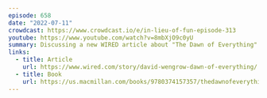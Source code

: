 ```yaml
---
episode: 658
date: "2022-07-11"
crowdcast: https://www.crowdcast.io/e/in-lieu-of-fun-episode-313
youtube: https://www.youtube.com/watch?v=8mbXjO9c0yU
summary: Discussing a new WIRED article about "The Dawn of Everything"
links:
  - title: Article
    url: https://www.wired.com/story/david-wengrow-dawn-of-everything/
  - title: Book
    url: https://us.macmillan.com/books/9780374157357/thedawnofeverything
---
```

